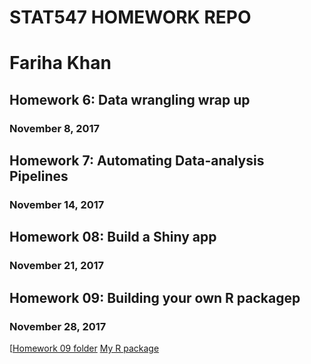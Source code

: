 # STAT547 HOMEWORK REPO
# Fariha Khan


## Homework 6: Data wrangling wrap up
### November 8, 2017

## Homework 7: Automating Data-analysis Pipelines
### November 14, 2017

## Homework 08: Build a Shiny app
### November 21, 2017

## Homework 09: Building your own R packagep
### November 28, 2017

[[Homework 09 folder](https://github.com/farihakhan/STAT547-hw-khan-fariha/blob/master/hw_09/README_hw09.md)
[My R package](https://github.com/farihakhan/powersPackage)
